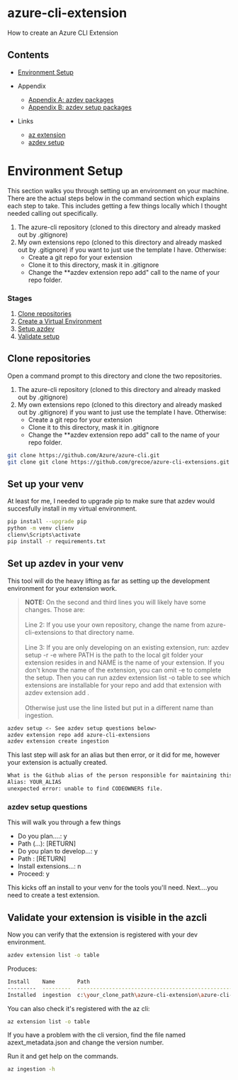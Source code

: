 # azure-cli-extension
How to create an Azure CLI Extension


## Contents

- [Environment Setup](#environment-setup)

- Appendix
    - [Appendix A: azdev packages](#appendix-a-azdev-packages)
    - [Appendix B: azdev setup packages](#appendix-b-azdev-setup-packages)

- Links
    - [az extension](https://docs.microsoft.com/en-us/cli/azure/extension?view=azure-cli-latest)
    - [azdev setup](https://github.com/Azure/azure-cli/blob/master/doc/extensions/authoring.md)

# Environment Setup
This section walks you through setting up an environment on your machine. There are the actual steps below in the command section which explains each step to take. This includes getting a few things locally which I thought needed calling out specifically. 

1. The azure-cli repository (cloned to this directory and already masked out by .gitignore)
2. My own extensions repo (cloned to this directory and already masked out by .gitignore) if you want to just use the template I have. Otherwise:
    - Create a git repo for your extension
    - Clone it to this directory, mask it in .gitignore
    - Change the **azdev extension repo add" call to the name of your repo folder.

### Stages
1. [Clone repositories](#clone-repositories)
2. [Create a Virtual Environment](#set-up-your-venv)
3. [Setup azdev](#set-up-azdev-in-your-venv)
4. [Validate setup](#validate-your-extension-is-visible-in-the-azcli)


## Clone repositories
Open a command prompt to this directory and clone the two repositories. 

1. The azure-cli repository (cloned to this directory and already masked out by .gitignore)
2. My own extensions repo (cloned to this directory and already masked out by .gitignore) if you want to just use the template I have. Otherwise:
    - Create a git repo for your extension
    - Clone it to this directory, mask it in .gitignore
    - Change the **azdev extension repo add" call to the name of your repo folder.

```bash
git clone https://github.com/Azure/azure-cli.git
git clone git clone https://github.com/grecoe/azure-cli-extensions.git
```

## Set up your venv
At least for me, I needed to upgrade pip to make sure that azdev would succesfully install in my virtual environment. 

```bash
pip install --upgrade pip
python -m venv clienv
clienv\Scripts\activate
pip install -r requirements.txt
```

## Set up azdev in your venv

This tool will do the heavy lifting as far as setting up the development environment for your extension work.

> <b>NOTE:</b> On the second and third lines you will likely have some changes. Those are:
> <br><br> Line 2: If you use your own repository, change the name from azure-cli-extensions to that directory name.
> <br><br>Line 3: If you are only developing on an existing extension, run: azdev setup -r <PATH> -e <NAME> where PATH is the path to the local git folder your extension resides in and NAME is the name of your extension. If you don't know the name of the extension, you can omit -e to complete the setup. Then you can run azdev extension list -o table to see which extensions are installable for your repo and add that extension with azdev extension add <NAME>. <br><br> Otherwise just use the line listed but put in a different name than ingestion.


```bash
azdev setup <- See azdev setup questions below>
azdev extension repo add azure-cli-extensions 
azdev extension create ingestion
```

This last step will ask for an alias but then error, or it did for me, however your extension is actually created. 

```bash
What is the Github alias of the person responsible for maintaining this package?
Alias: YOUR_ALIAS
unexpected error: unable to find CODEOWNERS file.
```

### azdev setup questions
This will walk you through a few things
-  Do you plan....: y
- Path (...): [RETURN]
- Do you plan to develop...: y
- Path : [RETURN]
- Install extensions...: n
- Proceed: y

This kicks off an install to your venv for the tools you'll need. Next....you need to create a test extension. 

## Validate your extension is visible in the azcli

Now you can verify that the extension is registered with your dev environment.
```bash
azdev extension list -o table
```

Produces:
```bash
Install    Name       Path
---------  ---------  -----------------------------------------------------------------------
Installed  ingestion  c:\your_clone_path\azure-cli-extension\azure-cli-extensions\src\ingestion
```

You can also check it's registered with the az cli:
```bash
az extension list -o table
```

If you have a problem with the cli version, find the file named azext_metadata.json and change the version number. 

Run it and get help on the commands. 
```bash
az ingestion -h
```

